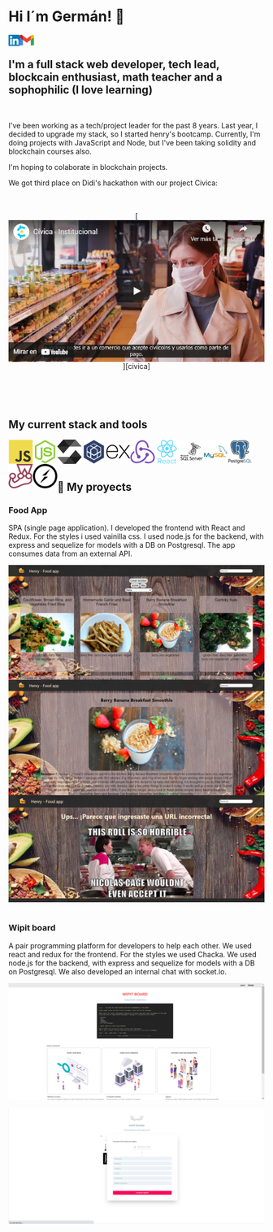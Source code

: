 # Hi I´m Germán! 👋

[<img align="left" alt="germansuarezdev | LinkedIn" width="22px" src="./linkedin.svg" />][linkedin]
[<img align="left" alt="ger.antonyk | Gmail" width="28px" src="./gmail.svg" />][gmail]
<br>

## I'm a full stack web developer, tech lead, blockcain enthusiast, math teacher and a sophophilic (I love learning)

<br>

I've been working as a tech/project leader for the past 8 years. Last year, I decided to upgrade my stack, so I started henry's bootcamp. Currently, I'm doing projects with JavaScript and Node, but I've been taking solidity and blockchain courses also.

I'm hoping to colaborate in blockchain projects.

We got third place on Didi's hackathon with our project Civica:
<br><br><br>
<div align="center">
  [<img align="center" alt="Civica - institucional" title="Civica - institucional - Click to Watch!!!" src="./Civica.png" />][civica]
</div>


<br><br><br>

## My current stack and tools

<div>
  <img align="left" alt="javascript" width="48px" title="javascript" src="./javascript-original.svg" />
  <img align="left" alt="node.js" width="48px" title="node.js" src="./nodejs-original.svg" />
  <img align="left" alt="solidity" width="48px" height="48px" title="solidity" src="./solidity.svg" />
  <img align="left" alt="sequelize" width="48px" title="sequelize" src="./sequelize-plain.svg" />
  <img align="left" alt="express" width="48px" title="express" src="./express-original.svg" />
  <img align="left" alt="redux" width="48px" title="redux" src="./redux-original.svg" />
  <img align="left" alt="react" width="48px" title="react" src="./react-original-wordmark.svg" />
  <img align="left" alt="sqlserver" width="48px" title="sqlserver" src="./microsoftsqlserver-plain-wordmark.svg" />
  <img align="left" alt="mysql" width="48px" title="mysql" src="./mysql-original-wordmark.svg" />
  <img align="left" alt="postgres" width="48px" title="postgres" src="./postgresql-original-wordmark.svg" />
  <img align="left" alt="jest" width="48px" title="jest" src="./jest-plain.svg" />
  <img align="left" alt="socket.io" width="48px" title="socket.io" src="./socketio-original.svg" />
</div>

<br>
<br>
<br>


## :pushpin: My proyects

<h3>Food App</h3>

SPA (single page application). I developed the frontend with React and Redux. For the styles i used vainilla css. I used node.js for the backend, with express and sequelize for models with a DB on Postgresql. The app consumes data from an external API.

<p>
  <a><img align="left" alt="foodapp1" title="foodapp5" src="./foodapp1.png" /></a>
  <a><img align="left" alt="foodapp2" title="foodapp2" src="./foodapp2.png" /></a>
  <a><img align="left" alt="foodapp4" title="foodapp4" src="./foodapp4.png" /></a>
</p> 

&nbsp;

<h3>Wipit board</h3>

A pair programming platform for developers to help each other. We used react and redux for the frontend. For the styles we used Chacka. We used node.js for the backend, with express and sequelize for models with a DB on Postgresql. We also developed an internal chat with socket.io.

<p>
  <a><img align="left" alt="wipit1" title="wipit1" src="./wipit1.png" /></a>
  &nbsp;
  <a><img align="left" alt="wipit2" title="wipit2" src="./wipit2.png" /></a>

</p> 

[linkedin]: https://www.linkedin.com/in/germansuarezdev/
[gmail]: mailto:ger.antonyk@gmail.com
[civica]:https://youtu.be/d8FiO89dwkc
<!---
gerantonyk/gerantonyk is a ✨ special ✨ repository because its `README.md` (this file) appears on your GitHub profile.
You can click the Preview link to take a look at your changes.
--->
